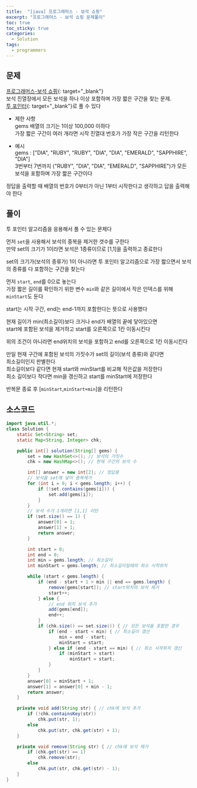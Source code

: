 ```yaml
---
title:  "[java] 프로그래머스 - 보석 쇼핑"
excerpt: "프로그래머스 - 보석 쇼핑 문제풀이"
toc: true
toc_sticky: true
categories:
  - Solution
tags:
  - programmers
---
```

## 문제  
[프로그래머스-보석 쇼핑](https://programmers.co.kr/learn/courses/30/lessons/67258?language=java){: target="_blank"}  
보석 진열장에서 모든 보석을 하나 이상 포함하며 가장 짧은 구간을 찾는 문제.  
[투 포인터](https://hongjuzzang.github.io/algorithm/two_pointers/){: target="_blank"}로 풀 수 있다  



* 제한 사항  
gems 배열의 크기는 1이상 100,000 이하다  
가장 짧은 구간이 여러 개라면 시작 진열대 번호가 가장 작은 구간을 리턴한다  

* 예시  
gems : ["DIA", "RUBY", "RUBY", "DIA", "DIA", "EMERALD", "SAPPHIRE", "DIA"]  
3번부터 7번까지 ("RUBY", "DIA", "DIA", "EMERALD", "SAPPHIRE")가 모든 보석을 포함하며 가장 짧은 구간이다  

정답을 출력할 때 배열의 번호가 0부터가 아닌 1부터 시작한다고 생각하고 답을 출력해야 한다  


## 풀이  
투 포인터 알고리즘을 응용해서 풀 수 있는 문제다  

먼저 `set`을 사용해서 보석의 중복을 제거한 갯수를 구한다  
만약 set의 크기가 1이라면 보석은 1종류이므로 [1,1]을 출력하고 종료한다  

set의 크기가(보석의 종류가) 1이 아니라면 투 포인터 알고리즘으로 가장 짧으면서 보석의 종류를 다 포함하는 구간을 찾는다  

먼저 `start`, `end`를 0으로 놓는다  
가장 짧은 길이를 확인하기 위한 변수 `min`와 같은 길이에서 작은 인덱스를 위해 `minStart`도 둔다  

start는 시작 구간, end는 end-1까지 포함한다는 뜻으로 사용했다  


현재 길이가 min(최소길이)보다 크거나 end가 배열의 끝에 닿아있으면  
start에 포함된 보석을 제거하고 start를 오른쪽으로 1칸 이동시킨다  

위의 조건이 아니라면 end위치의 보석을 포함하고 end를 오른쪽으로 1칸 이동시킨다  

만일 현재 구간에 포함된 보석의 가짓수가 set의 길이(보석 종류)와 같다면  
최소길이인지 판별한다  
최소길이보다 같다면 현재 start와 minStart를 비교해 작은값을 저장한다  
최소 길이보다 작다면 min을 갱신하고 start를 minStart에 저장한다  


반복문 종료 후 [`minStart`,`minStart+min`]을 리턴한다  


## 소스코드  

```java
import java.util.*;
class Solution {
	static Set<String> set;
	static Map<String, Integer> chk;

	public int[] solution(String[] gems) {
		set = new HashSet<>(); // 보석의 가짓수
		chk = new HashMap<>(); // 현재 구간의 보석 수

		int[] answer = new int[2]; // 정답용
		// 보석을 set에 넣어 중복제거
		for (int i = 0; i < gems.length; i++) { 
			if (!set.contains(gems[i])) {
				set.add(gems[i]);
			}
		}
		// 보석 수가 1개라면 [1,1] 리턴
		if (set.size() == 1) {
			answer[0] = 1;
			answer[1] = 1;
			return answer;
		}

		int start = 0;
		int end = 0;
		int min = gems.length; // 최소길이
		int minStart = gems.length; // 최소길이일때의 최소 시작위치

		while (start < gems.length) {
			if (end - start + 1 > min || end == gems.length) {
				remove(gems[start]); // start위치의 보석 제거
				start++;
			} else {
				// end 위치 보석 추가
				add(gems[end]);
				end++;
			}
			if (chk.size() == set.size()) { // 모든 보석을 포함한 경우
				if (end - start < min) { // 최소길이 갱신
					min = end - start;
					minStart = start;
				} else if (end - start == min) { // 최소 시작위치 갱신
					if (minStart > start)
						minStart = start;
				}
			}
		}
		answer[0] = minStart + 1;
		answer[1] = answer[0] + min - 1;
		return answer;
	}

	private void add(String str) { // chk에 보석 추가
		if (!chk.containsKey(str))
			chk.put(str, 1);
		else
			chk.put(str, chk.get(str) + 1);
	}

	private void remove(String str) { // chk에 보석 제거
		if (chk.get(str) == 1)
			chk.remove(str);
		else
			chk.put(str, chk.get(str) - 1);
	}
}
```